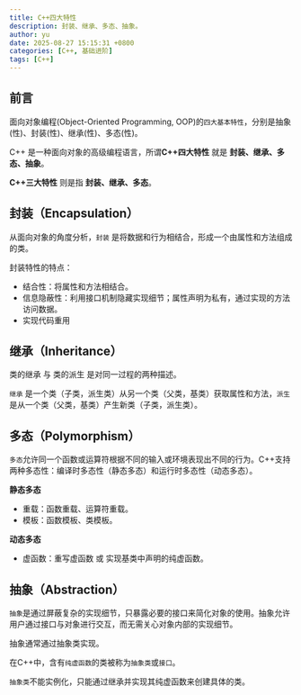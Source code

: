 ```yaml
---
title: C++四大特性
description: 封装、继承、多态、抽象。
author: yu
date: 2025-08-27 15:15:31 +0800
categories: [C++, 基础进阶]
tags: [C++]
---
```



## 前言

面向对象编程(Object-Oriented Programming, OOP)的`四大基本特性`，分别是抽象(性)、封装(性)、继承(性)、多态(性)。

C++ 是一种面向对象的高级编程语言，所谓**C++四大特性** 就是 **封装、继承、多态、抽象**。

**C++三大特性** 则是指 **封装、继承、多态**。

## 封装（Encapsulation）

从面向对象的角度分析，`封装` 是将数据和行为相结合，形成一个由属性和方法组成的类。

封装特性的特点：
- 结合性：将属性和方法相结合。
- 信息隐蔽性：利用接口机制隐藏实现细节；属性声明为私有，通过实现的方法访问数据。
- 实现代码重用

## 继承（Inheritance）

类的继承 与 类的派生 是对同一过程的两种描述。

`继承` 是一个类（子类，派生类）从另一个类（父类，基类）获取属性和方法，`派生`是从一个类（父类，基类）产生新类（子类，派生类）。

## 多态（Polymorphism）

`多态`允许同一个函数或运算符根据不同的输入或环境表现出不同的行为。C++支持两种多态性：编译时多态性（静态多态）和运行时多态性（动态多态）。

**静态多态**
- 重载：函数重载、运算符重载。
- 模板：函数模板、类模板。

**动态多态**
- 虚函数：重写虚函数 或 实现基类中声明的纯虚函数。

## 抽象（Abstraction）

`抽象`是通过屏蔽复杂的实现细节，只暴露必要的接口来简化对象的使用。抽象允许用户通过接口与对象进行交互，而无需关心对象内部的实现细节。

抽象通常通过抽象类实现。

在C++中，含有`纯虚函数`的类被称为`抽象类`或`接口`。

`抽象类`不能实例化，只能通过继承并实现其纯虚函数来创建具体的类。


